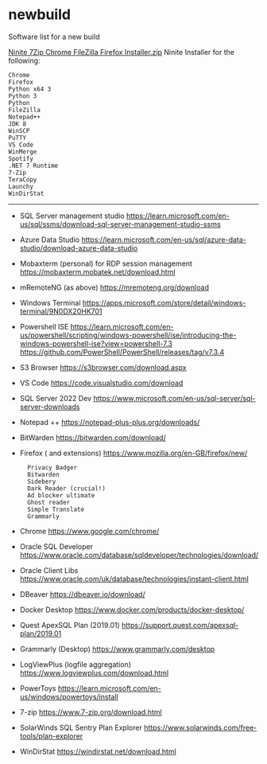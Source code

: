 # newbuild
Software list for a new build

[Ninite 7Zip Chrome FileZilla Firefox Installer.zip](https://github.com/jakemorgangit/newbuild/files/11485372/Ninite.7Zip.Chrome.FileZilla.Firefox.Installer.zip)
Ninite Installer for the following:

	Chrome
	Firefox
	Python x64 3
	Python 3
	Python
	FileZilla
	Notepad++
	JDK 8
	WinSCP
	PuTTY
	VS Code
	WinMerge
	Spotify
	.NET 7 Runtime
	7-Zip
	TeraCopy
	Launchy
	WinDirStat

---

- SQL Server management studio
	 https://learn.microsoft.com/en-us/sql/ssms/download-sql-server-management-studio-ssms
	
- Azure Data Studio
	 https://learn.microsoft.com/en-us/sql/azure-data-studio/download-azure-data-studio
	
- Mobaxterm (personal) for RDP session management
	 https://mobaxterm.mobatek.net/download.html
	
- mRemoteNG (as above)
	 https://mremoteng.org/download
	
- Windows Terminal
	 https://apps.microsoft.com/store/detail/windows-terminal/9N0DX20HK701
	
- Powershell ISE
	 https://learn.microsoft.com/en-us/powershell/scripting/windows-powershell/ise/introducing-the-windows-powershell-ise?view=powershell-7.3
	  https://github.com/PowerShell/PowerShell/releases/tag/v7.3.4

- S3 Browser
	 https://s3browser.com/download.aspx
	
- VS Code
	 https://code.visualstudio.com/download
	
- SQL Server 2022 Dev
	 https://www.microsoft.com/en-us/sql-server/sql-server-downloads	
	
- Notepad ++
	 https://notepad-plus-plus.org/downloads/
	
- BitWarden
	 https://bitwarden.com/download/
	
- Firefox ( and extensions)
	 https://www.mozilla.org/en-GB/firefox/new/
	
		Privacy Badger
		Bitwarden
		Sidebery
		Dark Reader (crucial!)
		Ad blocker ultimate
		Ghost reader
		Simple Translate
		Grammarly
	
- Chrome
	 https://www.google.com/chrome/
	
- Oracle SQL Developer
	 https://www.oracle.com/database/sqldeveloper/technologies/download/
	
- Oracle Client Libs
	https://www.oracle.com/uk/database/technologies/instant-client.html
	
- DBeaver
	 https://dbeaver.io/download/
	
- Docker Desktop
	 https://www.docker.com/products/docker-desktop/
	
- Quest ApexSQL Plan (2019.01)
	 https://support.quest.com/apexsql-plan/2019.01
	
- Grammarly (Desktop)
	 https://www.grammarly.com/desktop
	  
- LogViewPlus  (logfile aggregation)
	 https://www.logviewplus.com/download.html
	  
- PowerToys
	 https://learn.microsoft.com/en-us/windows/powertoys/install
	  
- 7-zip
	 https://www.7-zip.org/download.html
	  
- SolarWinds SQL Sentry Plan Explorer
	 https://www.solarwinds.com/free-tools/plan-explorer
	  
- WinDirStat
	 https://windirstat.net/download.html


